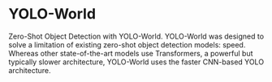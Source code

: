 # YOLO-World
Zero-Shot Object Detection with YOLO-World. YOLO-World was designed to solve a limitation of existing zero-shot object detection models: speed. Whereas other state-of-the-art models use Transformers, a powerful but typically slower architecture, YOLO-World uses the faster CNN-based YOLO architecture.
